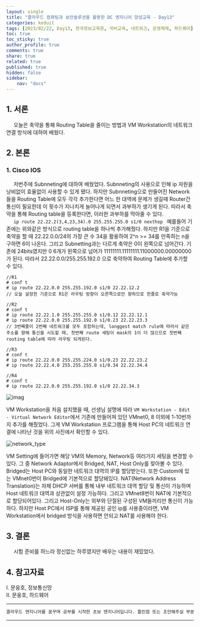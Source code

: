 ```yaml
---
layout: single
title: "클라우드 컴퓨팅과 보안솔루션을 활용한 DC 엔지니어 양성교육 - Day13"
categories: keduit
tags: [2023/02/22, Day13, 한국정보교육원, 국비교육, 네트워크, 운영체제, 하드웨어]
toc: true
toc_sticky: true
author_profile: true
comments: true
share: true
related: true
published: true
hidden: false
sidebar: 
    nav: "docs"
---
```


## 1. 서론  

&nbsp;&nbsp;&nbsp;&nbsp; 오늘은 축약을 통해 Routing Table을 줄이는 방법과 VM Workstation의 네트워크 연결 방식에 대하여 배웠다.

## 2. 본론  

### 1. Cisco IOS  

&nbsp;&nbsp;&nbsp;&nbsp; 저번주에 Subnneting에 대하여 배웠었다. Subnneting의 사용으로 인해 ip 자원을 낭비없이 효율없이 사용할 수 있게 됐다. 하지만 Subnneting으로 만들어진 Network들을 Routing Table에 모두 각각 추가한다면 어느 한 대역에 문제가 생길때 Router간 통신이 필요한데 이 횟수가 지나치게 늘어나게 되면서 과부하가 생기게 된다. 따라서 축약을 통해 Routing table을 등록한다면, 이러한 과부하를 막아줄 수 있다.   
&nbsp;&nbsp;&nbsp;&nbsp; ```ip route 22.22.2(3,4,23,34).0 255.255.255.0 s1/0 nexthop ``` 예를들어 기존에는 위와같은 방식으로 routing table을 하나씩 추가해줬다. 하지만 R1을 기준으로 축약을 할 때 22.22.0.0/24의 가장 큰 수 34을 활용하여 2^n >= 34를 만족하는 n을 구하면 6이 나온다. 그리고 Subnetting과는 다르게 축약은 0이 왼쪽으로 넘어간다. 기존에 24bits였지만 0 6개가 왼쪽으로 넘어가 11111111.11111111.11000000.00000000가 된다. 따라서 22.22.0.0/255.255.192.0 으로 축약하여 Routing Table에 추가할 수 있다.

```
//R1
# conf t
# ip route 22.22.0.0 255.255.192.0 s1/0 22.22.12.2
// 오늘 설정한 기준으로 R1은 라우팅 방향이 오른쪽으로만 향하므로 한줄로 축약가능
```

```
//R2
# conf t
# ip route 22.22.1.0 255.255.255.0 s1/0.12 22.22.12.1
# ip route 22.22.0.0 255.255.192.0 s1/0.23 22.22.23.3
// 3번째줄이 2번째 네트워크를 모두 포함하는데, longgest match rule에 따라서 같은 주소를 향해 통신을 시도할 때, 첫번째 route 세팅이 mask의 1이 더 많으므로 첫번째 routing table에 따라 라우팅 되게된다.
```

```
//R3
# conf t
# ip route 22.22.0.0 255.255.224.0 s1/0.23 22.22.23.2
# ip route 22.22.4.0 255.255.255.0 s1/0.34 22.22.34.4
```

```
//R4
# conf t
# ip route 22.22.0.0 255.255.192.0 s1/0 22.22.34.3
```

![imag](https://user-images.githubusercontent.com/124491456/220558179-6812c2c5-ed65-428b-8ccc-d4ec6ca21e25.png)

VM Workstation을 처음 설치했을 때, 선생님 설명에 따라 ```VM Workstation - Edit - Virtual Network Editor```에서 기존에 만들어져 있던 VMnet0, 8 이외에 1-10번까지 추가를 해줬었다. 그게 VM Workstation 프로그램을 통해 Host PC의 네트워크 연결에 나타난 것을 위의 사진에서 확인할 수 있다.

![network_type](https://user-images.githubusercontent.com/124491456/220550192-0e166c75-de66-459c-89ac-33acfdc35023.png)

VM Setting에 들어가면 해당 VM의 Memory, Network등 여러가지 세팅을 변경할 수 있다. 그 중 Network Adaptor에서 Bridged, NAT, Host Only를 찾아볼 수 있다. Bridged는 Host PC와 동일한 네트워크 대역의 IP를 할당받는다. 또한 Custom에 있는 VMnet0번이 Bridged에 기본적으로 할당돼있다. NAT(Network Address Translation)는 자체 DHCP 서버를 통해 내부 네트워크 대역 할당 및 통신이 가능하며 Host 네트워크 대역과 상관없이 설정 가능하다. 그리고 VMnet8번이 NAT에 기본적으로 할당되어있다. 그리고 Host-Only는 외부와 단절된 구성된 VM들끼리만 통신이 가능하다. 하지만 Host PC에서 ISP를 통해 제공된 공인 ip를 사용중이라면, VM Workstation에서 bridged 방식을 사용하면 안되고 NAT를 사용해야 한다.

## 3. 결론  

&nbsp;&nbsp;&nbsp;&nbsp; 시험 준비를 하느라 정신없는 하루였지만 배우는 내용이 재밌었다.

## 4. 참고자료  

Ⅰ. 문웅호, 정보통신망   
Ⅱ. 문웅호, 하드웨어

---

```bash
클라우드 엔지니어를 꿈꾸며 공부를 시작한 초보 엔지니어입니다. 틀린점 또는 조언해주실 부분이 있으시면 친절하게 댓글 부탁드립니다. 방문해 주셔서 감사합니다 :)
```

---
